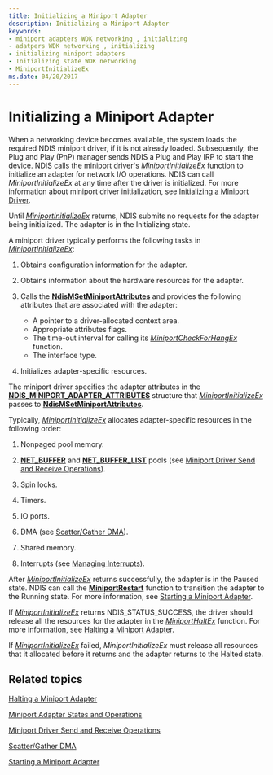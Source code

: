 ```yaml
---
title: Initializing a Miniport Adapter
description: Initializing a Miniport Adapter
keywords:
- miniport adapters WDK networking , initializing
- adatpers WDK networking , initializing
- initializing miniport adapters
- Initializing state WDK networking
- MiniportInitializeEx
ms.date: 04/20/2017
---
```


# Initializing a Miniport Adapter





When a networking device becomes available, the system loads the required NDIS miniport driver, if it is not already loaded. Subsequently, the Plug and Play (PnP) manager sends NDIS a Plug and Play IRP to start the device. NDIS calls the miniport driver's [*MiniportInitializeEx*](/windows-hardware/drivers/ddi/ndis/nc-ndis-miniport_initialize) function to initialize an adapter for network I/O operations. NDIS can call *MiniportInitializeEx* at any time after the driver is initialized. For more information about miniport driver initialization, see [Initializing a Miniport Driver](initializing-a-miniport-driver.md).

Until [*MiniportInitializeEx*](/windows-hardware/drivers/ddi/ndis/nc-ndis-miniport_initialize) returns, NDIS submits no requests for the adapter being initialized. The adapter is in the Initializing state.

A miniport driver typically performs the following tasks in [*MiniportInitializeEx*](/windows-hardware/drivers/ddi/ndis/nc-ndis-miniport_initialize):

1.  Obtains configuration information for the adapter.

2.  Obtains information about the hardware resources for the adapter.

3.  Calls the [**NdisMSetMiniportAttributes**](/windows-hardware/drivers/ddi/ndis/nf-ndis-ndismsetminiportattributes) and provides the following attributes that are associated with the adapter:
    -   A pointer to a driver-allocated context area.
    -   Appropriate attributes flags.
    -   The time-out interval for calling its [*MiniportCheckForHangEx*](/windows-hardware/drivers/ddi/ndis/nc-ndis-miniport_check_for_hang) function.
    -   The interface type.

4.  Initializes adapter-specific resources.

The miniport driver specifies the adapter attributes in the [**NDIS\_MINIPORT\_ADAPTER\_ATTRIBUTES**](/windows-hardware/drivers/ddi/ndis/ns-ndis-_ndis_miniport_adapter_attributes) structure that [*MiniportInitializeEx*](/windows-hardware/drivers/ddi/ndis/nc-ndis-miniport_initialize) passes to [**NdisMSetMiniportAttributes**](/windows-hardware/drivers/ddi/ndis/nf-ndis-ndismsetminiportattributes).

Typically, [*MiniportInitializeEx*](/windows-hardware/drivers/ddi/ndis/nc-ndis-miniport_initialize) allocates adapter-specific resources in the following order:

1.  Nonpaged pool memory.

2.  [**NET\_BUFFER**](/windows-hardware/drivers/ddi/nbl/ns-nbl-net_buffer) and [**NET\_BUFFER\_LIST**](/windows-hardware/drivers/ddi/nbl/ns-nbl-net_buffer_list) pools (see [Miniport Driver Send and Receive Operations](miniport-driver-send-and-receive-operations.md)).

3.  Spin locks.

4.  Timers.

5.  IO ports.

6.  DMA (see [Scatter/Gather DMA](./ndis-scatter-gather-dma.md)).

7.  Shared memory.

8.  Interrupts (see [Managing Interrupts](registering-and-deregistering-interrupts.md)).

After [*MiniportInitializeEx*](/windows-hardware/drivers/ddi/ndis/nc-ndis-miniport_initialize) returns successfully, the adapter is in the Paused state. NDIS can call the [**MiniportRestart**](/windows-hardware/drivers/ddi/ndis/nc-ndis-miniport_restart) function to transition the adapter to the Running state. For more information, see [Starting a Miniport Adapter](starting-an-adapter.md).

If [*MiniportInitializeEx*](/windows-hardware/drivers/ddi/ndis/nc-ndis-miniport_initialize) returns NDIS\_STATUS\_SUCCESS, the driver should release all the resources for the adapter in the [*MiniportHaltEx*](/windows-hardware/drivers/ddi/ndis/nc-ndis-miniport_halt) function. For more information, see [Halting a Miniport Adapter](halting-a-miniport-adapter.md).

If [*MiniportInitializeEx*](/windows-hardware/drivers/ddi/ndis/nc-ndis-miniport_initialize) failed, *MiniportInitializeEx* must release all resources that it allocated before it returns and the adapter returns to the Halted state.

## Related topics


[Halting a Miniport Adapter](halting-a-miniport-adapter.md)

[Miniport Adapter States and Operations](miniport-adapter-states-and-operations.md)

[Miniport Driver Send and Receive Operations](miniport-driver-send-and-receive-operations.md)

[Scatter/Gather DMA](./ndis-scatter-gather-dma.md)

[Starting a Miniport Adapter](starting-an-adapter.md)

 

